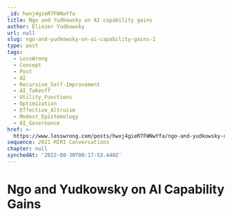 ```yaml
---
_id: hwxj4gieR7FWNwYfa
title: Ngo and Yudkowsky on AI capability gains
author: Eliezer Yudkowsky
url: null
slug: ngo-and-yudkowsky-on-ai-capability-gains-1
type: post
tags:
  - LessWrong
  - Concept
  - Post
  - AI
  - Recursive_Self-Improvement
  - AI_Takeoff
  - Utility_Functions
  - Optimization
  - Effective_Altruism
  - Modest_Epistemology
  - AI_Governance
href: >-
  https://www.lesswrong.com/posts/hwxj4gieR7FWNwYfa/ngo-and-yudkowsky-on-ai-capability-gains-1
sequence: 2021 MIRI Conversations
chapter: null
synchedAt: '2022-08-30T08:17:53.440Z'
---
```


# Ngo and Yudkowsky on AI Capability Gains
